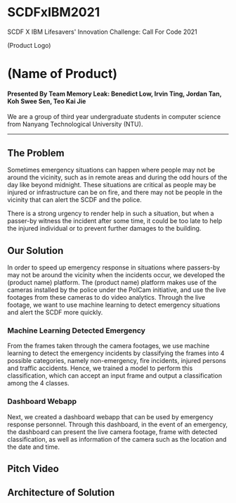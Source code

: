 # SCDFxIBM2021
SCDF X IBM Lifesavers' Innovation Challenge: Call For Code 2021

(Product Logo)

# (Name of Product)
#### Presented By Team Memory Leak: Benedict Low, Irvin Ting, Jordan Tan, Koh Swee Sen, Teo Kai Jie
We are a group of third year undergraduate students in computer science from Nanyang Technological University (NTU).

-----
## The Problem
Sometimes emergency situations can happen where people may not be around the vicinity, such as in remote areas and during the odd hours of the day like beyond midnight. These situations are critical as people may be injured or infrastructure can be on fire, and there may not be people in the vicinity that can alert the SCDF and the police. 

There is a strong urgency to render help in such a situation, but when a passer-by witness the incident after some time, it could be too late to help the injured individual or to prevent further damages to the building.

## Our Solution
In order to speed up emergency response in situations where passers-by may not be around the vicinity when the incidents occur, we developed the (product name) platform. The (product name) platform makes use of the cameras installed by the police under the PolCam initiative, and use the live footages from these cameras to do video analytics. Through the live footage, we want to use machine learning to detect emergency situations and alert the SCDF more quickly.

### Machine Learning Detected Emergency
From the frames taken through the camera footages, we use machine learning to detect the emergency incidents by classifying the frames into 4 possible categories, namely non-emergency, fire incidents, injured persons and traffic accidents. Hence, we trained a model to perform this classification, which can accept an input frame and output a classification among the 4 classes.

### Dashboard Webapp
Next, we created a dashboard webapp that can be used by emergency response personnel. Through this dashboard, in the event of an emergency, the dashboard can present the live camera footage, frame with detected classification, as well as information of the camera such as the location and the date and time.

## Pitch Video


## Architecture of Solution

